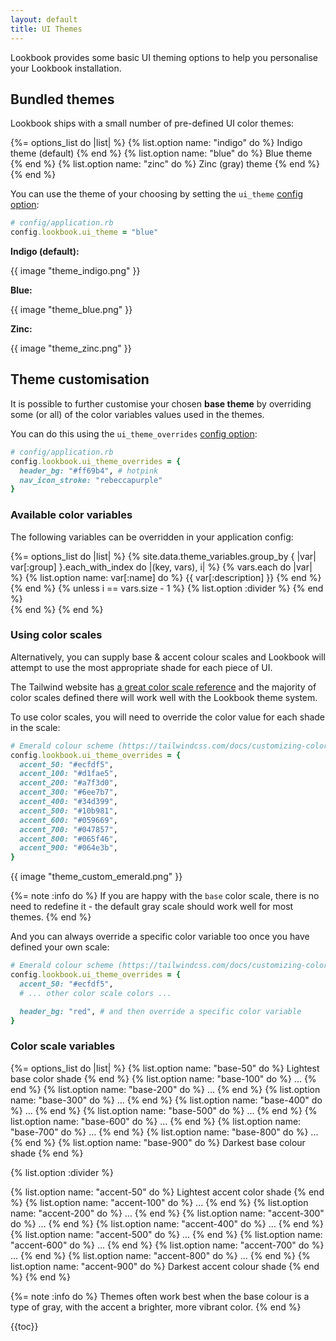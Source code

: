 ```yaml
---
layout: default
title: UI Themes
---
```


Lookbook provides some basic UI theming options to help you personalise your Lookbook installation.

## Bundled themes

Lookbook ships with a small number of pre-defined UI color themes:

{%= options_list do |list| %}
  {% list.option name: "indigo" do %}
    Indigo theme (default)
  {% end %}
  {% list.option name: "blue" do %}
    Blue theme
  {% end %}
  {% list.option name: "zinc" do %}
    Zinc (gray) theme
  {% end %}
{% end %}

You can use the theme of your choosing by setting the `ui_theme` [config option](/api/config/#config-option-ui-theme):

```ruby
# config/application.rb
config.lookbook.ui_theme = "blue"
```

**Indigo (default):**

{{ image "theme_indigo.png" }}

**Blue:**

{{ image "theme_blue.png" }}

**Zinc:**

{{ image "theme_zinc.png" }}


## Theme customisation

It is possible to further customise your chosen **base theme** by overriding some (or all) of the color variables values used in the themes.

You can do this using the `ui_theme_overrides` [config option](/api/config/#config-option-ui-theme-overrides):

```ruby
# config/application.rb
config.lookbook.ui_theme_overrides = {
  header_bg: "#ff69b4", # hotpink
  nav_icon_stroke: "rebeccapurple"
}
```

### Available color variables

The following variables can be overridden in your application config:

{%= options_list do |list| %}
  {% site.data.theme_variables.group_by { |var| var[:group] }.each_with_index do |(key, vars), i| %}
    {% vars.each do |var| %}
      {% list.option name: var[:name] do %}
        {{ var[:description] }}
      {% end %}
    {% end %}
    {% unless i == vars.size - 1 %}
      {% list.option :divider %}
    {% end %}    
  {% end %}
{% end %}

### Using color scales

Alternatively, you can supply base & accent colour scales and Lookbook will attempt to use the most appropriate shade for each piece of UI.

The Tailwind website has [a great color scale reference](https://tailwindcss.com/docs/customizing-colors) and the majority of color scales
defined there will work well with the Lookbook theme system.

To use color scales, you will need to override the color value for each shade in the scale:

```ruby
# Emerald colour scheme (https://tailwindcss.com/docs/customizing-colors#:~:text=%2314532d-,Emerald,-50)
config.lookbook.ui_theme_overrides = {
  accent_50: "#ecfdf5",
  accent_100: "#d1fae5",
  accent_200: "#a7f3d0",
  accent_300: "#6ee7b7",
  accent_400: "#34d399",
  accent_500: "#10b981",
  accent_600: "#059669",
  accent_700: "#047857",
  accent_800: "#065f46",
  accent_900: "#064e3b",
}
```

{{ image "theme_custom_emerald.png" }}

{%= note :info do %}
If you are happy with the `base` color scale, there is no need to redefine it - the default gray scale should work well for most themes.
{% end %}

And you can always override a specific color variable too once you have defined your own scale:

```ruby
# Emerald colour scheme (https://tailwindcss.com/docs/customizing-colors#:~:text=%2314532d-,Emerald,-50)
config.lookbook.ui_theme_overrides = {
  accent_50: "#ecfdf5",
  # ... other color scale colors ...

  header_bg: "red", # and then override a specific color variable
}
```

### Color scale variables

{%= options_list do |list| %}
  {% list.option name: "base-50" do %}
    Lightest base color shade
  {% end %}
  {% list.option name: "base-100" do %}
    ...
  {% end %}
  {% list.option name: "base-200" do %}
    ...
  {% end %}
  {% list.option name: "base-300" do %}
    ...
  {% end %}
  {% list.option name: "base-400" do %}
    ...
  {% end %}
  {% list.option name: "base-500" do %}
    ...
  {% end %}
  {% list.option name: "base-600" do %}
    ...
  {% end %}
  {% list.option name: "base-700" do %}
    ...
  {% end %}
  {% list.option name: "base-800" do %}
    ...
  {% end %}
  {% list.option name: "base-900" do %}
    Darkest base colour shade
  {% end %}

  {% list.option :divider %}

  {% list.option name: "accent-50" do %}
    Lightest accent color shade
  {% end %}
  {% list.option name: "accent-100" do %}
    ...
  {% end %}
  {% list.option name: "accent-200" do %}
    ...
  {% end %}
  {% list.option name: "accent-300" do %}
    ...
  {% end %}
  {% list.option name: "accent-400" do %}
    ...
  {% end %}
  {% list.option name: "accent-500" do %}
    ...
  {% end %}
  {% list.option name: "accent-600" do %}
    ...
  {% end %}
  {% list.option name: "accent-700" do %}
    ...
  {% end %}
  {% list.option name: "accent-800" do %}
    ...
  {% end %}
  {% list.option name: "accent-900" do %}
    Darkest accent colour shade
  {% end %}
{% end %}

{%= note :info do %}
Themes often work best when the base colour is a type of gray, with the accent a brighter, more vibrant color.
{% end %}

{{toc}}